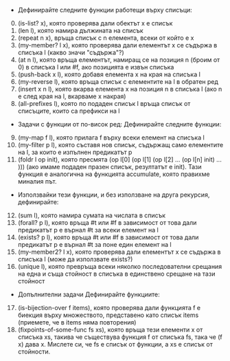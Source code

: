 *  Дефинирайте следните функции работещи върху списъци:
0. (is-list? x), която проверява дали обектът x е списък
1. (len l), която намира дължината на списък
2. (repeat n x), връща списък с n елемента, всеки от който е x
3. (my-member? l x), която проверява дали елементът x се съдържа в списъка l (какво значи "съдържа"?)
4. (at n l), която връща елементът, намиращ се на позиция n (броим от 0) в списъка l или #f, ако позицията е извън списъка
5. (push-back x l), която добавя елемента x на края на списъка l
6. (my-reverse l), която връща списък с елементите на l в обратен ред
7. (insert x n l), която вкарва елемента x на позиция n в списъка l (ако n е след края на l, вкарваме x накрая)
8. (all-prefixes l), която по подаден списък l връща списък от списъците, които са префикси на l

*  Задачи с функции от по-висок ред:
   Дефинирайте следните функции:
9. (my-map f l), която прилага f върху всеки елемент на списъка l
10. (my-filter p l), която съставя нов списък, съдържащ само елементите на l, за които е изпълнен предикатът p
11. (foldr l op init), която пресмята (op l[0] (op l[1] (op l[2] ... (op l[n] init) ... ))) (ако имаме подаден празен списък, резултатът е 
    init). Тази функция е аналогична на функцията accumulate, която правихме миналия път.

*  Използвайки тези функции, и без използване на друга рекурсия, дефинирайте:
12. (sum l), която намира сумата на числата в списък
13. (forall? p l), която връща #t или #f в зависимост от това дали предикатът p е върнал #t за всеки елемент на l
14. (exists? p l), която връща #t или #f в зависимост от това дали предикатът p е върнал #t за поне един елемент на l
15. (my-member2? l x), която проверява дали елементът x се съдържа в списъка l (може да използвате exists?)
16. (unique l), която превръща всеки няколко последователни срещания на една и съща стойност в списъка в единствено срещане на тази стойност

*  Допълнителни задачи
   Дефинирайте функциите:

17. (is-bijection-over f items), която проверява дали функцията f е биекция върху множеството, представено като списък items (приемете, че в 
    items няма повторения)
18. (fixpoints-of-some-func fs xs), която връща тези елементи x от списъка xs, такива че съществува функция f от списъка fs, така че (f x) 
    дава x. Мислете си, че fs е списък от функции, а xs е списък от стойности.
